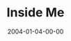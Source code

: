 ---
layout: message
category: message
series: "The DNA Of Change"
title: "Inside Me"
date: 2004-01-04-00-00
message_id: 190
audio: "http://s3.amazonaws.com/crossroads-media/media/legacy/mp3/DNA_of_Change_01_01-04-04_Inside_Me.mp3"
audio-duration: "38:29"
flag: "N"
---